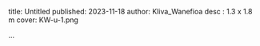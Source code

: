 title: Untitled
published: 2023-11-18
author:  Kliva_Wanefioa
desc : 1.3 x 1.8 m
cover: KW-u-1.png

...






